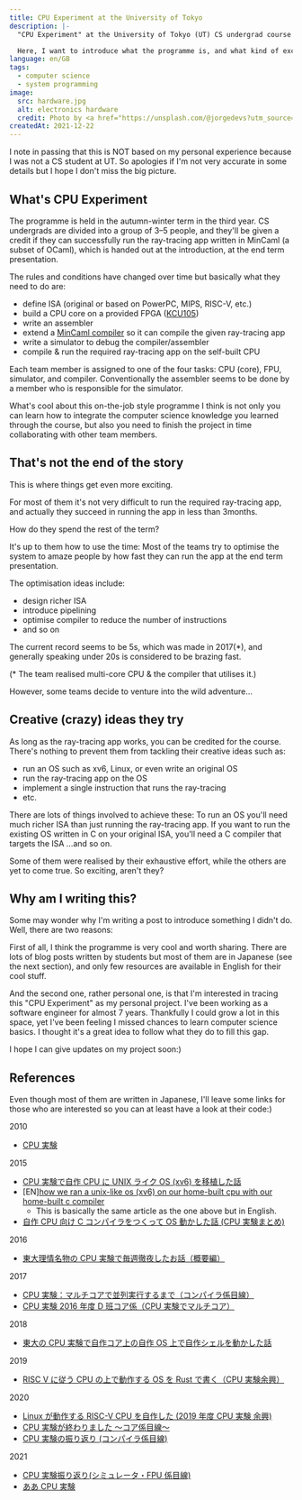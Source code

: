 ```yaml
---
title: CPU Experiment at the University of Tokyo
description: |-
  "CPU Experiment" at the University of Tokyo (UT) CS undergrad course is one of the most famous (either in a good way or bad way) programmes among those who are concerned.

  Here, I want to introduce what the programme is, and what kind of exciting stuff are going on there.
language: en/GB
tags:
  - computer science
  - system programming
image:
  src: hardware.jpg
  alt: electronics hardware
  credit: Photo by <a href="https://unsplash.com/@jorgedevs?utm_source=unsplash&utm_medium=referral&utm_content=creditCopyText">Jorge Ramirez</a> on <a href="https://unsplash.com/s/photos/computer-science?utm_source=unsplash&utm_medium=referral&utm_content=creditCopyText">Unsplash</a>
createdAt: 2021-12-22
---
```


I note in passing that this is NOT based on my personal experience because I was not a CS student at UT. So apologies if I'm not very accurate in some details but I hope I don't miss the big picture.

## What's CPU Experiment

The programme is held in the autumn-winter term in the third year. CS undergrads are divided into a group of 3–5 people, and they'll be given a credit if they can successfully run the ray-tracing app written in MinCaml (a subset of OCaml), which is handed out at the introduction, at the end term presentation.

The rules and conditions have changed over time but basically what they need to do are:

- define ISA (original or based on PowerPC, MIPS, RISC-V, etc.)
- build a CPU core on a provided FPGA ([KCU105](https://www.xilinx.com/products/boards-and-kits/kcu105.html))
- write an assembler
- extend a [MinCaml compiler](https://github.com/esumii/min-caml) so it can compile the given ray-tracing app
- write a simulator to debug the compiler/assembler
- compile & run the required ray-tracing app on the self-built CPU

Each team member is assigned to one of the four tasks: CPU (core), FPU, simulator, and compiler. Conventionally the assembler seems to be done by a member who is responsible for the simulator.

What's cool about this on-the-job style programme I think is not only you can learn how to integrate the computer science knowledge you learned through the course, but also you need to finish the project in time collaborating with other team members.

## That's not the end of the story

This is where things get even more exciting.

For most of them it's not very difficult to run the required ray-tracing app, and actually they succeed in running the app in less than 3months.

How do they spend the rest of the term?

It's up to them how to use the time: Most of the teams try to optimise the system to amaze people by how fast they can run the app at the end term presentation.

The optimisation ideas include:

- design richer ISA
- introduce pipelining
- optimise compiler to reduce the number of instructions
- and so on

The current record seems to be 5s, which was made in 2017(\*), and generally speaking under 20s is considered to be brazing fast.

(\* The team realised multi-core CPU & the compiler that utilises it.)

However, some teams decide to venture into the wild adventure…

## Creative (crazy) ideas they try

As long as the ray-tracing app works, you can be credited for the course. There's nothing to prevent them from tackling their creative ideas such as:

- run an OS such as xv6, Linux, or even write an original OS
- run the ray-tracing app on the OS
- implement a single instruction that runs the ray-tracing
- etc.

There are lots of things involved to achieve these: To run an OS you'll need much richer ISA than just running the ray-tracing app. If you want to run the existing OS written in C on your original ISA, you'll need a C compiler that targets the ISA …and so on.

Some of them were realised by their exhaustive effort, while the others are yet to come true. So exciting, aren't they?

## Why am I writing this?

Some may wonder why I'm writing a post to introduce something I didn't do. Well, there are two reasons:

First of all, I think the programme is very cool and worth sharing. There are lots of blog posts written by students but most of them are in Japanese (see the next section), and only few resources are available in English for their cool stuff.

And the second one, rather personal one, is that I'm interested in tracing this "CPU Experiment" as my personal project. I've been working as a software engineer for almost 7 years. Thankfully I could grow a lot in this space, yet I've been feeling I missed chances to learn computer science basics. I thought it's a great idea to follow what they do to fill this gap.

I hope I can give updates on my project soon:)

## References

Even though most of them are written in Japanese, I'll leave some links for those who are interested so you can at least have a look at their code:)

2010

- [CPU 実験](https://wata-orz.hatenadiary.org/entry/20100319/1268998396)

2015

- [CPU 実験で自作 CPU に UNIX ライク OS (xv6) を移植した話](https://nullpo-head.hateblo.jp/entry/2015/03/24/205419)
- [EN][how we ran a unix-like os (xv6) on our home-built cpu with our home-built c compiler](https://fuel.edby.coffee/posts/how-we-ported-xv6-os-to-a-home-built-cpu-with-a-home-built-c-compiler/)
  - This is basically the same article as the one above but in English.
- [自作 CPU 向け C コンパイラをつくって OS 動かした話 (CPU 実験まとめ)](https://kw-udon.hatenablog.com/entry/2015/03/19/171921)

2016

- [東大理情名物の CPU 実験で毎週徹夜したお話（概要編）](https://medium.com/eureka-engineering/%E6%9D%B1%E5%A4%A7%E7%90%86%E6%83%85%E5%90%8D%E7%89%A9%E3%81%AEcpu%E5%AE%9F%E9%A8%93%E3%81%A7%E6%AF%8E%E9%80%B1%E5%BE%B9%E5%A4%9C%E3%81%97%E3%81%9F%E3%81%8A%E8%A9%B1-%E6%A6%82%E8%A6%81%E7%B7%A8-6cb8c155cb64)

2017

- [CPU 実験：マルチコアで並列実行するまで（コンパイラ係目線）](https://eguchishi.hatenablog.com/entry/2017/09/09/150229)
- [CPU 実験 2016 年度 D 班コア係（CPU 実験でマルチコア）](https://sueki743.hatenablog.jp/entry/2017/03/30/151822)

2018

- [東大の CPU 実験で自作コア上の自作 OS 上で自作シェルを動かした話](https://travelingresearcher.com/entry/2018/02/27/172417)

2019

- [RISC V に従う CPU の上で動作する OS を Rust で書く（CPU 実験余興）](https://moraprogramming.hateblo.jp/entry/2019/03/17/165802)

2020

- [Linux が動作する RISC-V CPU を自作した (2019 年度 CPU 実験 余興)](https://diary.shift-js.info/building-a-riscv-cpu-for-linux/)
- [CPU 実験が終わりました 〜コア係目線〜](https://misteer.hatenablog.com/entry/cpuex)
- [CPU 実験の振り返り (コンパイラ係目線)](https://okuraofvegetable.hatenablog.com/entry/2020/02/29/230201)

2021

- [CPU 実験振り返り(シミュレータ・FPU 係目線)](https://note.com/tomo_stleq/n/ncc8a1ff8ba20)
- [ああ CPU 実験](https://cfkazu.hatenablog.com/entry/2020/12/05/000416)
